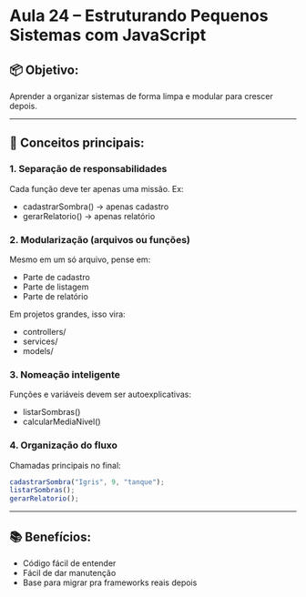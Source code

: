 # Aula 24 – Estruturando Pequenos Sistemas com JavaScript

## 📦 Objetivo:
Aprender a organizar sistemas de forma limpa e modular para crescer depois.

---

## 🧠 Conceitos principais:

### 1. Separação de responsabilidades
Cada função deve ter apenas uma missão. Ex:
- cadastrarSombra() → apenas cadastro
- gerarRelatorio() → apenas relatório

### 2. Modularização (arquivos ou funções)
Mesmo em um só arquivo, pense em:
- Parte de cadastro
- Parte de listagem
- Parte de relatório

Em projetos grandes, isso vira:
- controllers/
- services/
- models/

### 3. Nomeação inteligente
Funções e variáveis devem ser autoexplicativas:
- listarSombras()
- calcularMediaNivel()

### 4. Organização do fluxo
Chamadas principais no final:
```js
cadastrarSombra("Igris", 9, "tanque");
listarSombras();
gerarRelatorio();
```

---

## 📚 Benefícios:
- Código fácil de entender
- Fácil de dar manutenção
- Base para migrar pra frameworks reais depois
